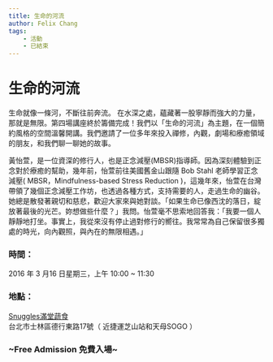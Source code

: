 ```yaml
---
title: 生命的河流
author: Felix Chang
tags:
    - 活動
    - 已結束
---
```


# 生命的河流

生命就像一條河，不斷往前奔流。 在水深之處，蘊藏著一股寧靜而強大的力量，那就是無限。第四場講座終於籌備完成！我們以「生命的河流」為主題，在一個簡約風格的空間溫馨開講。我們邀請了一位多年來投入禪修，內觀，劇場和療癒領域的朋友，和我們聊一聊她的故事。

黃怡萱，是一位資深的修行人，也是正念減壓(MBSR)指導師。因為深刻體驗到正念對於療癒的幫助，幾年前，怡萱前往美國舊金山跟隨 Bob Stahl 老師學習正念減壓( MBSR，Mindfulness-based Stress Reduction )，這幾年來，怡萱在台灣帶領了幾個正念減壓工作坊，也透過各種方式，支持需要的人，走過生命的幽谷。她總是散發著親切和慈悲，歡迎大家來與她對談。「如果生命已像西沈的落日，綻放著最後的光芒。妳想做些什麼？」我問。怡萱毫不思索地回答我：「我要一個人靜靜地打坐。事實上，我從來沒有停止過對修行的嚮往。我常常為自己保留很多獨處的時光，向內觀照，與內在的無限相遇。」

### 時間：
2016 年 3 月16 日星期三，上午 10:00 ~ 11:30<br />

### 地點：
[Snuggles滿堂蔬食](http://www.snuggles.url.tw/) <br />
台北市士林區德行東路17號（ 近捷運芝山站和天母SOGO ）<br />

### ~Free Admission 免費入場~
